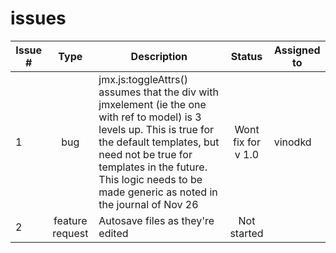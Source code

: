 issues
======

| Issue # | Type | Description | Status | Assigned to |
|---------|:----:|-------------|:------:|-------------|
| 1 | bug | jmx.js:toggleAttrs() assumes that the div with jmxelement (ie the one with ref to model) is 3 levels up. This is true for the default templates, but need not be true for templates in the future. This logic needs to be made generic as noted in the journal of Nov 26 | Wont fix for v 1.0 | vinodkd |
| 2 | feature request | Autosave files as they're edited | Not started | |

